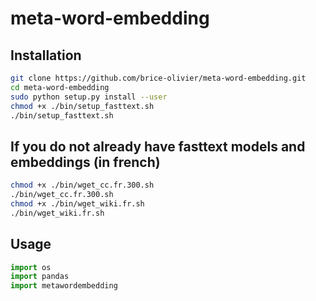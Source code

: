 # meta-word-embedding

## Installation

```bash
git clone https://github.com/brice-olivier/meta-word-embedding.git
cd meta-word-embedding
sudo python setup.py install --user
chmod +x ./bin/setup_fasttext.sh
./bin/setup_fasttext.sh
```

## If you do not already have fasttext models and embeddings (in french)

```bash
chmod +x ./bin/wget_cc.fr.300.sh
./bin/wget_cc.fr.300.sh
chmod +x ./bin/wget_wiki.fr.sh
./bin/wget_wiki.fr.sh
```

## Usage

```python
import os
import pandas
import metawordembedding
```
